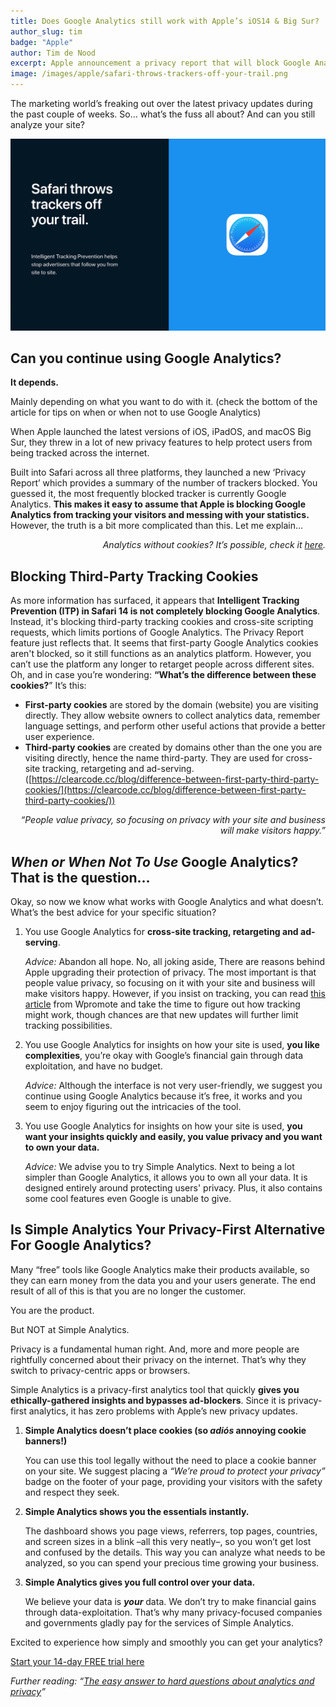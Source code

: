 ```yaml
---
title: Does Google Analytics still work with Apple’s iOS14 & Big Sur?
author_slug: tim
badge: "Apple"
author: Tim de Nood
excerpt: Apple announcement a privacy report that will block Google Analytics
image: /images/apple/safari-throws-trackers-off-your-trail.png
---
```


The marketing world’s freaking out over the latest privacy updates during the past couple of weeks. So… what’s the fuss all about? And can you still analyze your site?

<img class="border-radius" src="/images/apple/safari-throws-trackers-off-your-trail.png" alt="Apple Big Sur" />

## Can you continue using Google Analytics?

**It depends.**

Mainly depending on what you want to do with it. (check the bottom of the article for tips on when or when not to use Google Analytics)

When Apple launched the latest versions of iOS, iPadOS, and macOS Big Sur, they threw in a lot of new privacy features to help protect users from being tracked across the internet.

Built into Safari across all three platforms, they launched a new ‘Privacy Report’ which provides a summary of the number of trackers blocked. You guessed it, the most frequently blocked tracker is currently Google Analytics. **This makes it easy to assume that Apple is blocking Google Analytics from tracking your visitors and messing with your statistics.** However, the truth is a bit more complicated than this. Let me explain…

<p style="text-align: right">
<em>Analytics without cookies? It’s possible, check it <a href="https://simpleanalytics.com/">here</a>.</em>
</p>

## Blocking Third-Party Tracking Cookies

As more information has surfaced, it appears that **Intelligent Tracking Prevention (ITP) in Safari 14 is not completely blocking Google Analytics**. Instead, it's blocking third-party tracking cookies and cross-site scripting requests, which limits portions of Google Analytics. The Privacy Report feature just reflects that. It seems that first-party Google Analytics cookies aren't blocked, so it still functions as an analytics platform. However, you can’t use the platform any longer to retarget people across different sites. Oh, and in case you’re wondering: **“What’s the difference between these cookies?**” It’s this:

- **First-party cookies** are stored by the domain (website) you are visiting directly. They allow website owners to collect analytics data, remember language settings, and perform other useful actions that provide a better user experience.
- **Third-party cookies** are created by domains other than the one you are visiting directly, hence the name third-party. They are used for cross-site tracking, retargeting and ad-serving. ([https://clearcode.cc/blog/difference-between-first-party-third-party-cookies/](https://clearcode.cc/blog/difference-between-first-party-third-party-cookies/))

<p style="text-align: right">
<em>“People value privacy, so focusing on privacy with your site and business will make visitors happy.”</em></p>

## _When or When Not To Use_ Google Analytics? That is the question...

Okay, so now we know what works with Google Analytics and what doesn’t. What’s the best advice for your specific situation?

1. You use Google Analytics for **cross-site tracking, retargeting and ad-serving**.

   _Advice:_ Abandon all hope. No, all joking aside, There are reasons behind Apple upgrading their protection of privacy. The most important is that people value privacy, so focusing on it with your site and business will make visitors happy. However, if you insist on tracking, you can read [this article](https://www.wpromote.com/blog/analytics/ios14-digital-marketing) from Wpromote and take the time to figure out how tracking might work, though chances are that new updates will further limit tracking possibilities.

2. You use Google Analytics for insights on how your site is used, **you like complexities**, you’re okay with Google’s financial gain through data exploitation, and have no budget.

   _Advice:_ Although the interface is not very user-friendly, we suggest you continue using Google Analytics because it’s free, it works and you seem to enjoy figuring out the intricacies of the tool.

3. You use Google Analytics for insights on how your site is used, **you want your insights quickly and easily, you value privacy and you want to own your data.**

   _Advice:_ We advise you to try Simple Analytics. Next to being a lot simpler than Google Analytics, it allows you to own all your data. It is designed entirely around protecting users' privacy. Plus, it also contains some cool features even Google is unable to give.

## Is Simple Analytics Your Privacy-First Alternative For Google Analytics?

Many “free” tools like Google Analytics make their products available, so they can earn money from the data you and your users generate. The end result of all of this is that you are no longer the customer.

You are the product.

But NOT at Simple Analytics.

Privacy is a fundamental human right. And, more and more people are rightfully concerned about their privacy on the internet. That’s why they switch to privacy-centric apps or browsers.

Simple Analytics is a privacy-first analytics tool that quickly **gives you ethically-gathered insights and bypasses ad-blockers**. Since it is privacy-first analytics, it has zero problems with Apple’s new privacy updates.

1. **Simple Analytics doesn’t place cookies (so _adiós_ annoying cookie banners!)**

   You can use this tool legally without the need to place a cookie banner on your site. We suggest placing a _“We’re proud to protect your privacy”_ badge on the footer of your page, providing your visitors with the safety and respect they seek.

2. **Simple Analytics shows you the essentials instantly.**

   The dashboard shows you page views, referrers, top pages, countries, and screen sizes in a blink –all this very neatly–, so you won’t get lost and confused by the details. This way you can analyze what needs to be analyzed, so you can spend your precious time growing your business.

3. **Simple Analytics gives you full control over your data.**

   We believe your data is **_your_** data. We don’t try to make financial gains through data-exploitation. That’s why many privacy-focused companies and governments gladly pay for the services of Simple Analytics.

Excited to experience how simply and smoothly you can get your analytics?

<a class="button" href="https://simpleanalytics.com/">Start your 14-day FREE trial here</a>

_Further reading: “[The easy answer to hard questions about analytics and privacy](https://simpleanalytics.com/the-easy-answer)”_

